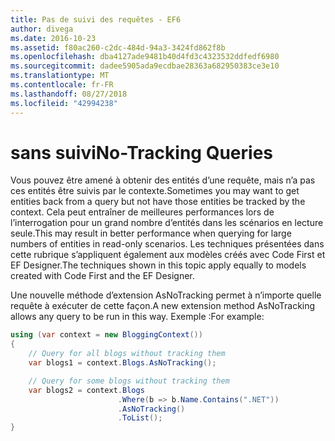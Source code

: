 ```yaml
---
title: Pas de suivi des requêtes - EF6
author: divega
ms.date: 2016-10-23
ms.assetid: f80ac260-c2dc-484d-94a3-3424fd862f8b
ms.openlocfilehash: dba4127ade9481b40d4fd3c4323532ddfedf6980
ms.sourcegitcommit: dadee5905ada9ecdbae28363a682950383ce3e10
ms.translationtype: MT
ms.contentlocale: fr-FR
ms.lasthandoff: 08/27/2018
ms.locfileid: "42994238"
---
```

# <a name="no-tracking-queries"></a><span data-ttu-id="c2dda-102">sans suivi</span><span class="sxs-lookup"><span data-stu-id="c2dda-102">No-Tracking Queries</span></span>
<span data-ttu-id="c2dda-103">Vous pouvez être amené à obtenir des entités d’une requête, mais n’a pas ces entités être suivis par le contexte.</span><span class="sxs-lookup"><span data-stu-id="c2dda-103">Sometimes you may want to get entities back from a query but not have those entities be tracked by the context.</span></span> <span data-ttu-id="c2dda-104">Cela peut entraîner de meilleures performances lors de l’interrogation pour un grand nombre d’entités dans les scénarios en lecture seule.</span><span class="sxs-lookup"><span data-stu-id="c2dda-104">This may result in better performance when querying for large numbers of entities in read-only scenarios.</span></span> <span data-ttu-id="c2dda-105">Les techniques présentées dans cette rubrique s’appliquent également aux modèles créés avec Code First et EF Designer.</span><span class="sxs-lookup"><span data-stu-id="c2dda-105">The techniques shown in this topic apply equally to models created with Code First and the EF Designer.</span></span>  

<span data-ttu-id="c2dda-106">Une nouvelle méthode d’extension AsNoTracking permet à n’importe quelle requête à exécuter de cette façon.</span><span class="sxs-lookup"><span data-stu-id="c2dda-106">A new extension method AsNoTracking allows any query to be run in this way.</span></span> <span data-ttu-id="c2dda-107">Exemple :</span><span class="sxs-lookup"><span data-stu-id="c2dda-107">For example:</span></span>  

``` csharp
using (var context = new BloggingContext())
{
    // Query for all blogs without tracking them
    var blogs1 = context.Blogs.AsNoTracking();

    // Query for some blogs without tracking them
    var blogs2 = context.Blogs
                        .Where(b => b.Name.Contains(".NET"))
                        .AsNoTracking()
                        .ToList();
}
```  
